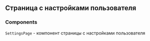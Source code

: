 ## Страница с настройками пользователя

### Components

`SettingsPage` - компонент страницы с настройками пользователя
